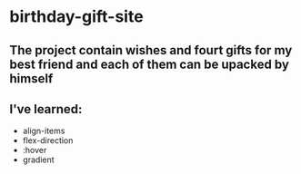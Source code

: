 # birthday-gift-site

## The project contain wishes and fourt gifts for my best friend and each of them can be upacked by himself 

## I've learned:
- align-items
- flex-direction
- :hover
- gradient  
